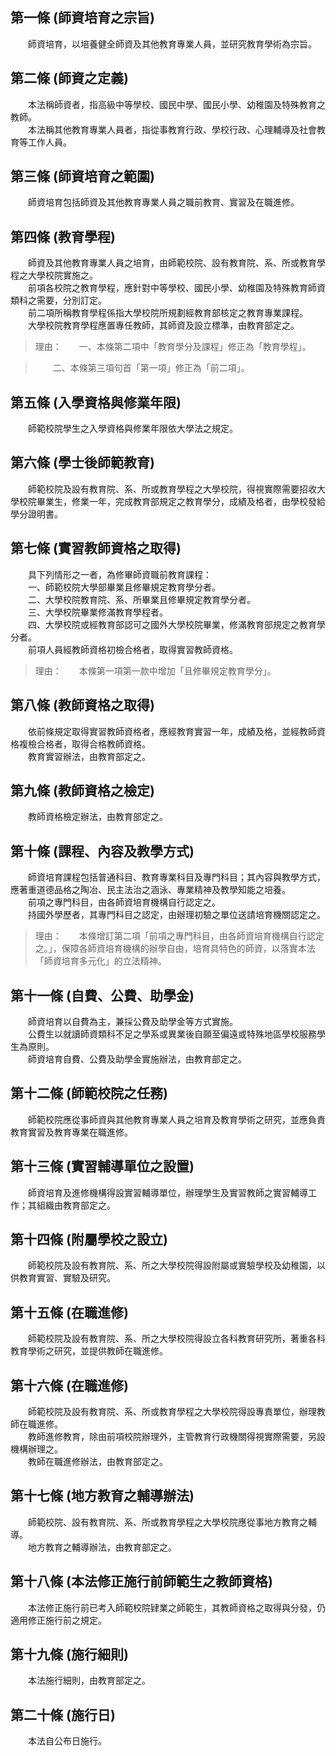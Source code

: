 第一條 (師資培育之宗旨)
-----------------------
　　師資培育，以培養健全師資及其他教育專業人員，並研究教育學術為宗旨。  


第二條 (師資之定義)
-------------------
　　本法稱師資者，指高級中等學校、國民中學、國民小學、幼稚園及特殊教育之教師。  
　　本法稱其他教育專業人員者，指從事教育行政、學校行政、心理輔導及社會教育等工作人員。  


第三條 (師資培育之範圍)
-----------------------
　　師資培育包括師資及其他教育專業人員之職前教育、實習及在職進修。  


第四條 (教育學程)
-----------------
　　師資及其他教育專業人員之培育，由師範校院、設有教育院、系、所或教育學程之大學校院實施之。  
　　前項各校院之教育學程，應針對中等學校、國民小學、幼稚園及特殊教育師資類科之需要，分別訂定。  
　　前二項所稱教育學程係指大學校院所規劃經教育部核定之教育專業課程。  
　　大學校院教育學程應置專任教師，其師資及設立標準，由教育部定之。  
> 理由：　　一、本條第二項中「教育學分及課程」修正為「教育學程」。

> 　　二、本條第三項句首「第一項」修正為「前二項」。



第五條 (入學資格與修業年限)
---------------------------
　　師範校院學生之入學資格與修業年限依大學法之規定。  


第六條 (學士後師範教育)
-----------------------
　　師範校院及設有教育院、系、所或教育學程之大學校院，得視實際需要招收大學校院畢業生，修業一年，完成教育部規定之教育學分，成績及格者，由學校發給學分證明書。  


第七條 (實習教師資格之取得)
---------------------------
　　具下列情形之一者，為修畢師資職前教育課程：  
　　一、師範校院大學部畢業且修畢規定教育學分者。  
　　二、大學校院教育院、系、所畢業且修畢規定教育學分者。  
　　三、大學校院畢業修滿教育學程者。  
　　四、大學校院或經教育部認可之國外大學校院畢業，修滿教育部規定之教育學分者。  
　　前項人員經教師資格初檢合格者，取得實習教師資格。  
> 理由：　　本條第一項第一款中增加「且修畢規定教育學分」。



第八條 (教師資格之取得)
-----------------------
　　依前條規定取得實習教師資格者，應經教育實習一年，成績及格，並經教師資格複檢合格者，取得合格教師資格。  
　　教育實習辦法，由教育部定之。  


第九條 (教師資格之檢定)
-----------------------
　　教師資格檢定辦法，由教育部定之。  


第十條 (課程、內容及教學方式)
-----------------------------
　　師資培育課程包括普通科目、教育專業科目及專門科目；其內容與教學方式，應著重道德品格之陶冶、民主法治之涵泳、專業精神及教學知能之培養。  
　　前項之專門科目，由各師資培育機構自行認定之。  
　　持國外學歷者，其專門科目之認定，由辦理初驗之單位送請培育機關認定之。  
> 理由：　　本條增訂第二項「前項之專門科目，由各師資培育機構自行認定之。」，保障各師資培育機構的辦學自由，培育具特色的師資，以落實本法「師資培育多元化」的立法精神。



第十一條 (自費、公費、助學金)
-----------------------------
　　師資培育以自費為主，兼採公費及助學金等方式實施。  
　　公費生以就讀師資類科不足之學系或異業後自願至偏遠或特殊地區學校服務學生為原則。  
　　師資培育自費、公費及助學金實施辦法，由教育部定之。  


第十二條 (師範校院之任務)
-------------------------
　　師範校院應從事師資與其他教育專業人員之培育及教育學術之研究，並應負責教育實習及教育專業在職進修。  


第十三條 (實習輔導單位之設置)
-----------------------------
　　師資培育及進修機構得設實習輔導單位，辦理學生及實習教師之實習輔導工作；其組織由教育部定之。  


第十四條 (附屬學校之設立)
-------------------------
　　師範校院及設有教育院、系、所之大學校院得設附屬或實驗學校及幼稚園，以供教育實習、實驗及研究。  


第十五條 (在職進修)
-------------------
　　師範校院及設有教育院、系、所之大學校院得設立各科教育研究所，著重各科教育學術之研究，並提供教師在職進修。  


第十六條 (在職進修)
-------------------
　　師範校院及設有教育院、系、所或教育學程之大學校院得設專責單位，辦理教師在職進修。  
　　教師進修教育，除由前項校院辦理外，主管教育行政機關得視實際需要，另設機構辦理之。  
　　教師在職進修辦法，由教育部定之。  


第十七條 (地方教育之輔導辦法)
-----------------------------
　　師範校院、設有教育院、系、所或教育學程之大學校院應從事地方教育之輔導。  
　　地方教育之輔導辦法，由教育部定之。  


第十八條 (本法修正施行前師範生之教師資格)
-----------------------------------------
　　本法修正施行前已考入師範校院肄業之師範生，其教師資格之取得與分發，仍適用修正施行前之規定。  


第十九條 (施行細則)
-------------------
　　本法施行細則，由教育部定之。  


第二十條 (施行日)
-----------------
　　本法自公布日施行。